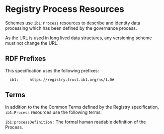 # Registry Process Resources

Schemes use `ib1:Process` resources to describe and identity data processing which has been defined by the governance process.

As the URL is used in long lived data structures, any versioning scheme must not change the URL.

## RDF Prefixes

This specification uses the following prefixes:

```
  ib1:     https://registry.trust.ib1.org/ns/1.0#
```

## Terms

In addition to the the Common Terms defined by the Registry specification, `ib1:Process` resources use the following terms:

`ib1:processDefinition`
: The formal human readable definition of the Process.



